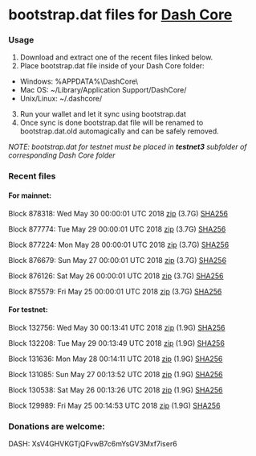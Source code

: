 # bootstrap.dat files for [Dash Core](https://www.dash.org)

### Usage

1. Download and extract one of the recent files linked below.
2. Place bootstrap.dat file inside of your Dash Core folder:
 - Windows: %APPDATA%\DashCore\
 - Mac OS: ~/Library/Application Support/DashCore/
 - Unix/Linux: ~/.dashcore/
3. Run your wallet and let it sync using bootstrap.dat
4. Once sync is done bootstrap.dat file will be renamed to bootstrap.dat.old automagically and can be safely removed.

_NOTE: bootstrap.dat for testnet must be placed in **testnet3** subfolder of corresponding Dash Core folder_

### Recent files

#### For mainnet:

Block 878318: Wed May 30 00:00:01 UTC 2018 [zip](https://dash-bootstrap.ams3.digitaloceanspaces.com/mainnet/2018-05-30/bootstrap.dat.zip) (3.7G) [SHA256](https://dash-bootstrap.ams3.digitaloceanspaces.com/mainnet/2018-05-30/sha256.txt)

Block 877774: Tue May 29 00:00:01 UTC 2018 [zip](https://dash-bootstrap.ams3.digitaloceanspaces.com/mainnet/2018-05-29/bootstrap.dat.zip) (3.7G) [SHA256](https://dash-bootstrap.ams3.digitaloceanspaces.com/mainnet/2018-05-29/sha256.txt)

Block 877224: Mon May 28 00:00:01 UTC 2018 [zip](https://dash-bootstrap.ams3.digitaloceanspaces.com/mainnet/2018-05-28/bootstrap.dat.zip) (3.7G) [SHA256](https://dash-bootstrap.ams3.digitaloceanspaces.com/mainnet/2018-05-28/sha256.txt)

Block 876679: Sun May 27 00:00:01 UTC 2018 [zip](https://dash-bootstrap.ams3.digitaloceanspaces.com/mainnet/2018-05-27/bootstrap.dat.zip) (3.7G) [SHA256](https://dash-bootstrap.ams3.digitaloceanspaces.com/mainnet/2018-05-27/sha256.txt)

Block 876126: Sat May 26 00:00:01 UTC 2018 [zip](https://dash-bootstrap.ams3.digitaloceanspaces.com/mainnet/2018-05-26/bootstrap.dat.zip) (3.7G) [SHA256](https://dash-bootstrap.ams3.digitaloceanspaces.com/mainnet/2018-05-26/sha256.txt)

Block 875579: Fri May 25 00:00:01 UTC 2018 [zip](https://dash-bootstrap.ams3.digitaloceanspaces.com/mainnet/2018-05-25/bootstrap.dat.zip) (3.7G) [SHA256](https://dash-bootstrap.ams3.digitaloceanspaces.com/mainnet/2018-05-25/sha256.txt)


#### For testnet:

Block 132756: Wed May 30 00:13:41 UTC 2018 [zip](https://dash-bootstrap.ams3.digitaloceanspaces.com/testnet/2018-05-30/bootstrap.dat.zip) (1.9G) [SHA256](https://dash-bootstrap.ams3.digitaloceanspaces.com/testnet/2018-05-30/sha256.txt)

Block 132208: Tue May 29 00:13:49 UTC 2018 [zip](https://dash-bootstrap.ams3.digitaloceanspaces.com/testnet/2018-05-29/bootstrap.dat.zip) (1.9G) [SHA256](https://dash-bootstrap.ams3.digitaloceanspaces.com/testnet/2018-05-29/sha256.txt)

Block 131636: Mon May 28 00:14:11 UTC 2018 [zip](https://dash-bootstrap.ams3.digitaloceanspaces.com/testnet/2018-05-28/bootstrap.dat.zip) (1.9G) [SHA256](https://dash-bootstrap.ams3.digitaloceanspaces.com/testnet/2018-05-28/sha256.txt)

Block 131085: Sun May 27 00:13:52 UTC 2018 [zip](https://dash-bootstrap.ams3.digitaloceanspaces.com/testnet/2018-05-27/bootstrap.dat.zip) (1.9G) [SHA256](https://dash-bootstrap.ams3.digitaloceanspaces.com/testnet/2018-05-27/sha256.txt)

Block 130538: Sat May 26 00:13:26 UTC 2018 [zip](https://dash-bootstrap.ams3.digitaloceanspaces.com/testnet/2018-05-26/bootstrap.dat.zip) (1.9G) [SHA256](https://dash-bootstrap.ams3.digitaloceanspaces.com/testnet/2018-05-26/sha256.txt)

Block 129989: Fri May 25 00:14:53 UTC 2018 [zip](https://dash-bootstrap.ams3.digitaloceanspaces.com/testnet/2018-05-25/bootstrap.dat.zip) (1.9G) [SHA256](https://dash-bootstrap.ams3.digitaloceanspaces.com/testnet/2018-05-25/sha256.txt)


### Donations are welcome:

DASH: XsV4GHVKGTjQFvwB7c6mYsGV3Mxf7iser6
